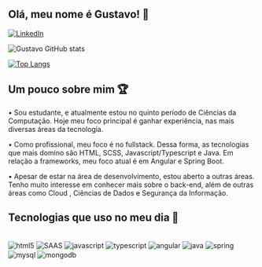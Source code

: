 ## Olá, meu nome é Gustavo! 👋


[![LinkedIn](https://img.shields.io/badge/LinkedIn-0077B5?style=for-the-badge&logo=linkedin&logoColor=white)](https://www.linkedin.com/in/gustavow-barbosas/)


![Gustavo GitHub stats](https://github-readme-stats.vercel.app/api?username=guxttavo&show_icons=true&theme=radical&hide_border=true)

[![Top Langs](https://github-readme-stats.vercel.app/api/top-langs/?username=guxttavo&theme=radical&langs_count=10&layout=compact&hide_border=true)](https://github.com/anuraghazra/github-readme-stats)



## Um pouco sobre mim 🏆

• Sou estudante, e atualmente estou no quinto período de Ciências da Computação. Hoje meu foco principal é ganhar experiência, nas mais diversas áreas da tecnologia.

• Como profissional, meu foco é no fullstack. Dessa forma, as tecnologias que mais domino são HTML, SCSS, Javascript/Typescript e Java. Em relação a frameworks, meu foco atual é em Angular e Spring Boot.

• Apesar de estar na área de desenvolvimento, estou aberto a outras áreas. Tenho muito interesse em conhecer mais sobre o back-end, além de outras áreas como Cloud , Ciências de Dados e Segurança da Informação.


## Tecnologias que uso no meu dia 🚀 

<div style = "display: inline_block"><br/>
    <img align="center" alt ="html5" src ="https://img.shields.io/badge/HTML5-E34F26?style=for-the-badge&logo=html5&logoColor=white" />
    <img align="center" alt ="SAAS" src ="https://img.shields.io/badge/Sass-CC6699?style=for-the-badge&logo=sass&logoColor=white" />
    <img align="center" alt ="javascript" src ="https://img.shields.io/badge/JavaScript-F7DF1E?style=for-the-badge&logo=javascript&logoColor=black" />
    <img align="center" alt ="typescript" src ="https://img.shields.io/badge/TypeScript-007ACC?style=for-the-badge&logo=typescript&logoColor=white" />
    <img align="center" alt ="angular" src ="https://img.shields.io/badge/Angular-DD0031?style=for-the-badge&logo=angular&logoColor=white" />
    <img align="center" alt ="java" src ="https://img.shields.io/badge/Java-ED8B00?style=for-the-badge&logo=java&logoColor=white" />
    <img align="center" alt ="spring" src ="https://img.shields.io/badge/Spring-6DB33F?style=for-the-badge&logo=spring&logoColor=white" />
    <img align="center" alt ="mysql" src ="https://img.shields.io/badge/MySQL-00000F?style=for-the-badge&logo=mysql&logoColor=white" />
    <img align="center" alt ="mongodb" src ="https://img.shields.io/badge/MongoDB-4EA94B?style=for-the-badge&logo=mongodb&logoColor=white" />

</div><br/>



